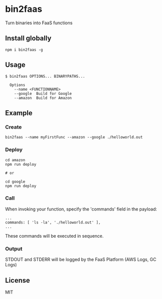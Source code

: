 # bin2faas

Turn binaries into FaaS functions

## Install globally
```shell
npm i bin2faas -g
```

## Usage
```
$ bin2faas OPTIONS... BINARYPATHS...
  
  Options
    --name <FUNCTIONNAME>  
    --google  Build for Google
    --amazon  Build for Amazon
```

## Example

### Create

```shell
bin2faas --name myFirstFunc --amazon --google ./helloworld.out
```

### Deploy

```shell
cd amazon
npm run deploy

# or

cd google
npm run deploy
```

### Call

When invoking your function, specify the 'commands' field in the payload:

```
...
commands: [ 'ls -la', './helloworld.out' ],
...
```

These commands will be executed in sequence.

### Output

STDOUT and STDERR will be logged by the FaaS Platform (AWS Logs, GC Logs)

## License

MIT